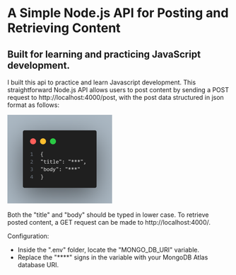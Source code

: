 # A Simple Node.js API for Posting and Retrieving Content

## Built for learning and practicing JavaScript development.

I built this api to practice and learn Javascript development. This straightforward Node.js API allows users to post content by sending a POST request to http://localhost:4000/post, with the post data structured in json format as follows:

![Code Snippet](image/code_snippet.png)

Both the "title" and "body" should be typed in lower case. To retrieve posted content, a GET request can be made to http://localhost:4000/.

Configuration:

- Inside the ".env" folder, locate the "MONGO_DB_URI" variable.
- Replace the "\*\*\*\*" signs in the variable with your MongoDB Atlas database URI.

